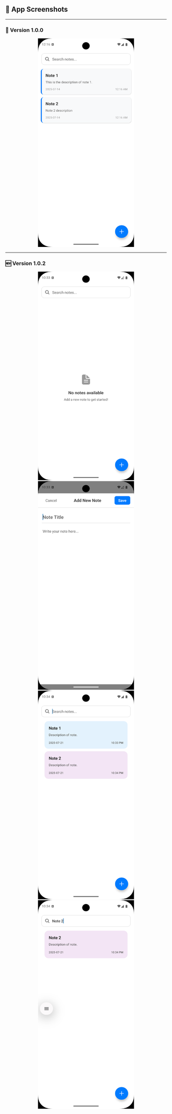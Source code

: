 ## 📱 App Screenshots

---

### 🧾 Version 1.0.0

<div align="center">
  <img width="300" height="650" alt="v1.0.0 - Notes List" src="./src/assets/images/Screenshot_1752518789.png" />
</div>

---

### 🆕 Version 1.0.2

<div align="center">
  <img width="300" height="650" alt="v1.0.2 - Empty State" src="./src/assets/images/newVersion/empty.png" />
  <img width="300" height="650" alt="v1.0.2 - Modal" src="./src/assets/images/newVersion/modal.png" />
  <img width="300" height="650" alt="v1.0.2 - List View" src="./src/assets/images/newVersion/list.png" />
  <img width="300" height="650" alt="v1.0.2 - Search" src="./src/assets/images/newVersion/search.png" />
</div>
